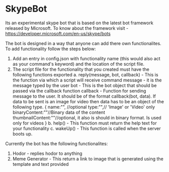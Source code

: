 # SkypeBot
Its an experimental skype bot that is based on the latest bot framework released by Microsoft.
To know about the framework visit - https://developer.microsoft.com/en-us/skype/bots

The bot is designed in a way that anyone can add there own functionalites.
To add functionality follow the steps below:
1) Add an entry in config.json with functionality name (this would also act as your command's keyword) and the location of the script file.
2) The script file for the functionality that you created must have the following functions exported
    a. reply(message, bot, callback) - This is the function via which a script will receive command
             message - it is the message typed by the user
             bot - This is the bot object that should be passed via the callback function
             callback - Function for sending message to the user. It should be of the format callback(bot, data). If data
                        to be sent is an image for video then data has to be an object of the following type.
                        {
                          name:"", //optional
                          type:"",// 'Image' or 'Video' only
                          binaryContent:""//Binary data of the content
                          thumbnailContent:""//optional, it also is should in binary format. Is used only for videos
                        }
    b. help() - This function must return the help text for your functionality
    c. wakeUp() - This function is called when the server boots up.                    

Currently the bot has the following functionalites:
 1) Hodor - replies hodor to anything
 2) Meme Generator - This return a link to image that is generated using the template and text provided
